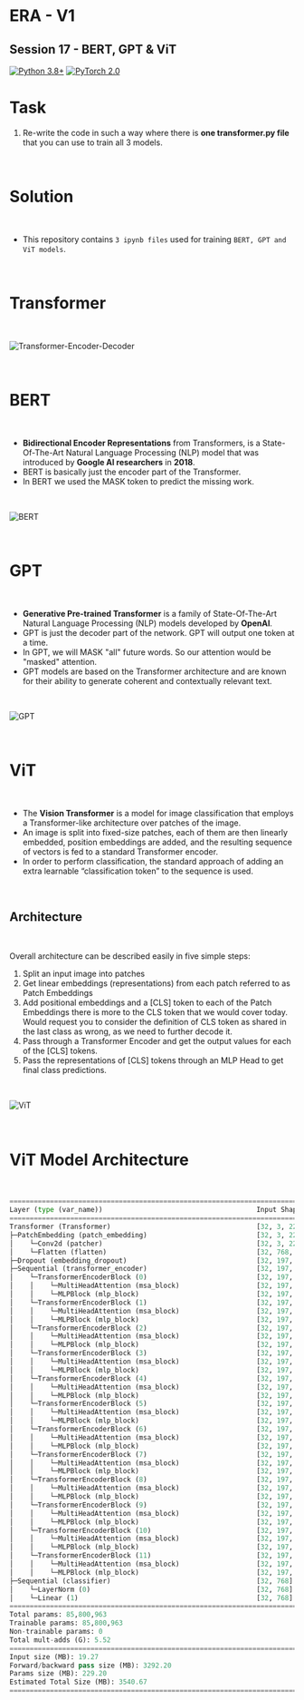 # ERA - V1

## Session 17 - BERT, GPT & ViT

[![Python 3.8+](https://img.shields.io/badge/python-3.8+-blue.svg)](https://www.python.org/downloads/release/python-380/)
[![PyTorch 2.0](https://img.shields.io/badge/torch-v2.0-brightgreen)](https://pytorch.org/docs/stable/index.html)

# Task

1. Re-write the code in such a way where there is **one transformer.py file** that you can use to train all 3 models.

<br>

# Solution

<br>

* This repository contains `3 ipynb files` used for training `BERT, GPT and ViT models`.

<br>

# Transformer

<br>

![Transformer-Encoder-Decoder](../Results/Session%2017/transformer-encoder-decoder.png)

<br>

# BERT

<br>

- **Bidirectional Encoder Representations** from Transformers, is a State-Of-The-Art Natural Language Processing (NLP) model that was introduced by **Google AI researchers** in **2018**.   
- BERT is basically just the encoder part of the Transformer.
- In BERT we used the MASK token to predict the missing work.    

<br>

![BERT](../Results/Session%2017/bert.png)

<br>

# GPT

<br>

- **Generative Pre-trained Transformer** is a family of State-Of-The-Art Natural Language Processing (NLP) models developed by **OpenAI**.    
- GPT is just the decoder part of the network. GPT will output one token at a time.   
- In GPT, we will MASK "all" future words. So our attention would be "masked" attention.   
- GPT models are based on the Transformer architecture and are known for their ability to generate coherent and contextually relevant text.   

<br>

![GPT](../Results/Session%2017/gpt.png)

<br>

# ViT

<br>

- The **Vision Transformer** is a model for image classification that employs a Transformer-like architecture over patches of the image.     
- An image is split into fixed-size patches, each of them are then linearly embedded, position embeddings are added, and the resulting sequence of vectors is fed to a standard Transformer encoder.    
- In order to perform classification, the standard approach of adding an extra learnable “classification token” to the sequence is used.   

<br>

## Architecture

<br>

Overall architecture can be described easily in five simple steps:

1. Split an input image into patches
2. Get linear embeddings (representations) from each patch referred to as Patch Embeddings
3. Add positional embeddings and a [CLS] token to each of the Patch Embeddings
there is more to the CLS token that we would cover today. Would request you to consider the definition of CLS token as shared in the last class as wrong, as we need to further decode it.
4. Pass through a Transformer Encoder and get the output values for each of the [CLS] tokens.  
5. Pass the representations of [CLS] tokens through an MLP Head to get final class predictions.

<br>

![ViT](../Results/Session%2017/vit.png)

<br>

# ViT Model Architecture

<br>

```python
============================================================================================================================================
Layer (type (var_name))                                      Input Shape          Output Shape         Param #              Trainable
============================================================================================================================================
Transformer (Transformer)                                    [32, 3, 224, 224]    [32, 3]              152,064              True
├─PatchEmbedding (patch_embedding)                           [32, 3, 224, 224]    [32, 196, 768]       --                   True
│    └─Conv2d (patcher)                                      [32, 3, 224, 224]    [32, 768, 14, 14]    590,592              True
│    └─Flatten (flatten)                                     [32, 768, 14, 14]    [32, 768, 196]       --                   --
├─Dropout (embedding_dropout)                                [32, 197, 768]       [32, 197, 768]       --                   --
├─Sequential (transformer_encoder)                           [32, 197, 768]       [32, 197, 768]       --                   True
│    └─TransformerEncoderBlock (0)                           [32, 197, 768]       [32, 197, 768]       --                   True
│    │    └─MultiHeadAttention (msa_block)                   [32, 197, 768]       [32, 197, 768]       2,363,904            True
│    │    └─MLPBlock (mlp_block)                             [32, 197, 768]       [32, 197, 768]       4,723,968            True
│    └─TransformerEncoderBlock (1)                           [32, 197, 768]       [32, 197, 768]       --                   True
│    │    └─MultiHeadAttention (msa_block)                   [32, 197, 768]       [32, 197, 768]       2,363,904            True
│    │    └─MLPBlock (mlp_block)                             [32, 197, 768]       [32, 197, 768]       4,723,968            True
│    └─TransformerEncoderBlock (2)                           [32, 197, 768]       [32, 197, 768]       --                   True
│    │    └─MultiHeadAttention (msa_block)                   [32, 197, 768]       [32, 197, 768]       2,363,904            True
│    │    └─MLPBlock (mlp_block)                             [32, 197, 768]       [32, 197, 768]       4,723,968            True
│    └─TransformerEncoderBlock (3)                           [32, 197, 768]       [32, 197, 768]       --                   True
│    │    └─MultiHeadAttention (msa_block)                   [32, 197, 768]       [32, 197, 768]       2,363,904            True
│    │    └─MLPBlock (mlp_block)                             [32, 197, 768]       [32, 197, 768]       4,723,968            True
│    └─TransformerEncoderBlock (4)                           [32, 197, 768]       [32, 197, 768]       --                   True
│    │    └─MultiHeadAttention (msa_block)                   [32, 197, 768]       [32, 197, 768]       2,363,904            True
│    │    └─MLPBlock (mlp_block)                             [32, 197, 768]       [32, 197, 768]       4,723,968            True
│    └─TransformerEncoderBlock (5)                           [32, 197, 768]       [32, 197, 768]       --                   True
│    │    └─MultiHeadAttention (msa_block)                   [32, 197, 768]       [32, 197, 768]       2,363,904            True
│    │    └─MLPBlock (mlp_block)                             [32, 197, 768]       [32, 197, 768]       4,723,968            True
│    └─TransformerEncoderBlock (6)                           [32, 197, 768]       [32, 197, 768]       --                   True
│    │    └─MultiHeadAttention (msa_block)                   [32, 197, 768]       [32, 197, 768]       2,363,904            True
│    │    └─MLPBlock (mlp_block)                             [32, 197, 768]       [32, 197, 768]       4,723,968            True
│    └─TransformerEncoderBlock (7)                           [32, 197, 768]       [32, 197, 768]       --                   True
│    │    └─MultiHeadAttention (msa_block)                   [32, 197, 768]       [32, 197, 768]       2,363,904            True
│    │    └─MLPBlock (mlp_block)                             [32, 197, 768]       [32, 197, 768]       4,723,968            True
│    └─TransformerEncoderBlock (8)                           [32, 197, 768]       [32, 197, 768]       --                   True
│    │    └─MultiHeadAttention (msa_block)                   [32, 197, 768]       [32, 197, 768]       2,363,904            True
│    │    └─MLPBlock (mlp_block)                             [32, 197, 768]       [32, 197, 768]       4,723,968            True
│    └─TransformerEncoderBlock (9)                           [32, 197, 768]       [32, 197, 768]       --                   True
│    │    └─MultiHeadAttention (msa_block)                   [32, 197, 768]       [32, 197, 768]       2,363,904            True
│    │    └─MLPBlock (mlp_block)                             [32, 197, 768]       [32, 197, 768]       4,723,968            True
│    └─TransformerEncoderBlock (10)                          [32, 197, 768]       [32, 197, 768]       --                   True
│    │    └─MultiHeadAttention (msa_block)                   [32, 197, 768]       [32, 197, 768]       2,363,904            True
│    │    └─MLPBlock (mlp_block)                             [32, 197, 768]       [32, 197, 768]       4,723,968            True
│    └─TransformerEncoderBlock (11)                          [32, 197, 768]       [32, 197, 768]       --                   True
│    │    └─MultiHeadAttention (msa_block)                   [32, 197, 768]       [32, 197, 768]       2,363,904            True
│    │    └─MLPBlock (mlp_block)                             [32, 197, 768]       [32, 197, 768]       4,723,968            True
├─Sequential (classifier)                                    [32, 768]            [32, 3]              --                   True
│    └─LayerNorm (0)                                         [32, 768]            [32, 768]            1,536                True
│    └─Linear (1)                                            [32, 768]            [32, 3]              2,307                True
============================================================================================================================================
Total params: 85,800,963
Trainable params: 85,800,963
Non-trainable params: 0
Total mult-adds (G): 5.52
============================================================================================================================================
Input size (MB): 19.27
Forward/backward pass size (MB): 3292.20
Params size (MB): 229.20
Estimated Total Size (MB): 3540.67
============================================================================================================================================
```

<br>